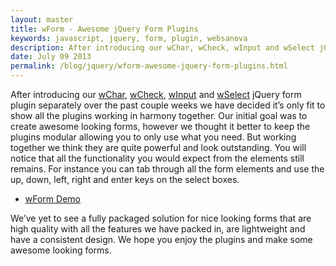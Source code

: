 ```yaml
---
layout: master
title: wForm - Awesome jQuery Form Plugins
keywords: javascript, jquery, form, plugin, websanova
description: After introducing our wChar, wCheck, wInput and wSelect jQuery form plugin separately over the past couple weeks we have decided it’s only fit to show all the plugins working in harmony together.
date: July 09 2013
permalink: /blog/jquery/wform-awesome-jquery-form-plugins.html
---
```


After introducing our [wChar](http://wchar.websanova.com), [wCheck](http://wcheck.websanova.com), [wInput](http://winput.websanova.com) and [wSelect](http://wselect.websanova.com) jQuery form plugin separately over the past couple weeks we have decided it’s only fit to show all the plugins working in harmony together. Our initial goal was to create awesome looking forms, however we thought it better to keep the plugins modular allowing you to only use what you need. But working together we think they are quite powerful and look outstanding. You will notice that all the functionality you would expect from the elements still remains. For instance you can tab through all the form elements and use the up, down, left, right and enter keys on the select boxes.

* [wForm Demo](http://wform.websanova.com)

We’ve yet to see a fully packaged solution for nice looking forms that are high quality with all the features we have packed in, are lightweight and have a consistent design. We hope you enjoy the plugins and make some awesome looking forms.